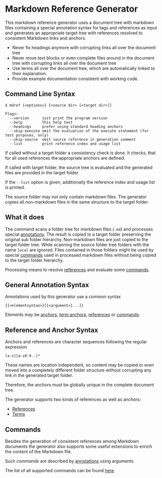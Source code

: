 <!-- DO NOT MODIDY                   -->
<!-- this file is generated by mdref -->
<!-- from ../src/README.md           -->
# Markdown Reference Generator

This markdown reference generator uses
a document tree with markdown files containing
a special annotation syntax for tags and references
as input and generates an appropriate target tree with
references resolved to consistent Markdown links
and anchors.

- Never fix headings anymore with corrupting links all over the document tree
- Never move text blocks or even complete files around in the document tree with corrupting links all over the document tree
- Use terms all over the document tree, which are automatically linked to their explanation.
- Provide example documentation consistent with working code.


## Command Line Syntax

```shell
$ mdref {<options>} [<source dir> [<target dir>]]

Flags:
  --version      just print the program version
  --help         this help text
  --headings     prefer using standard heading anchors
  --skip-execute omit the evaluation of the execute statement (for test purposes, only)
  --skip-source  omit source reference in generation comment
  --list         print reference index and usage list

```

If called without a target folder a consistency check is
done. It checks, that for all used references the appropriate anchors are defined.

If called with target folder, the source tree
is evaluated and the generated files are provided in the target folder.

If the `--list` option is given, additionally the reference index
and usage list is printed.


The source folder may not only contain markdown files. The generator copies all non-markdown files in the same structure to the target folder.

## What it does

The command scans a folder tree for markdown files (`.md`) and processes special
[annotations](#general-annotation-syntax).
The result is copied to a target folder preserving the original sub folder hierarchy.
Non-markdown files are just copied to the target folder tree.
While scanning the source folder tree folders with the name `local` are ignored.
Files contained in those folders might be used by special [commands](doc/chapters/commands.md) used in 
processed markdown files without being copied to the target folder hierarchy.

Processing means to resolve [references](#reference-and-anchor-syntax) and evaluate some
[commands](#commands).

## General Annotation Syntax

Annotations used by this generator use a common syntax

```
{{<elementsyntax>}[{<argument>}...]}
```

Elements may be [anchors](doc/chapters/references.md#anchors), [term anchors](doc/chapters/terms.md#anchors), [references](doc/chapters/references.md) or [commands](doc/chapters/commands.md).


## Reference and Anchor Syntax

Anchors and references are character sequences
following the regular expression

<a id="name"></a>

```regexp
[a-z][a-z0-9.-]*
```

These names are location independent, so content
may be copied or even moved into a completely different folder structure without corrupting any link in the generated target folder.

Therefore, the anchors must be globally unique in the
complete document tree.

The generator supports two kinds of references as well as anchors:
- [References](doc/chapters/references.md) 
- [Terms](doc/chapters/terms.md)

## Commands

Besides the generation of consistent references among Markdown documents
the generator also supports some useful extensions to enrich the content
of the Markdown file.

Such *commands* are described by [annotations](#general-annotation-syntax) using
arguments.

The list of all supported commands can be found [here](doc/chapters/commands.md).